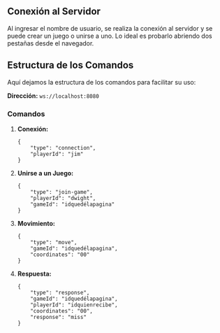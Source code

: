 ## Conexión al Servidor

Al ingresar el nombre de usuario, se realiza la conexión al servidor y se puede crear un juego o unirse a uno. Lo ideal es probarlo abriendo dos pestañas desde el navegador.

## Estructura de los Comandos

Aquí dejamos la estructura de los comandos para facilitar su uso:

**Dirección:** `ws://localhost:8080`

### Comandos

1. **Conexión:**
    ```
    {
        "type": "connection",
        "playerId": "jim"
    }
    ```

2. **Unirse a un Juego:**
    ```
    {
        "type": "join-game",
        "playerId": "dwight",
        "gameId": "idquedélapagina"
    }
    ```

3. **Movimiento:**
    ```
    {
        "type": "move",
        "gameId": "idquedélapagina",
        "coordinates": "00"
    }
    ```

4. **Respuesta:**
    ```
    {
        "type": "response",
        "gameId": "idquedélapagina",
        "playerId": "idquienrecibe",
        "coordinates": "00",
        "response": "miss"
    }
    ```